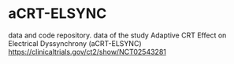 # aCRT-ELSYNC


data and code repository.
data of the study Adaptive CRT Effect on Electrical Dyssynchrony (aCRT-ELSYNC)
https://clinicaltrials.gov/ct2/show/NCT02543281
